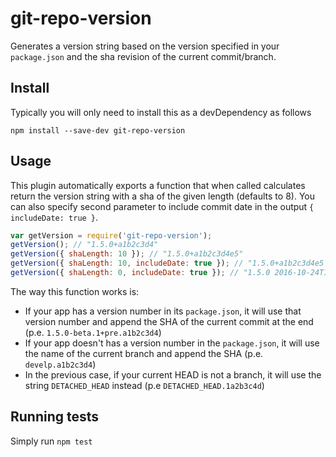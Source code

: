# git-repo-version

Generates a version string based on the version specified in your `package.json` and the sha revision of
the current commit/branch.

## Install

Typically you will only need to install this as a devDependency as follows

`npm install --save-dev git-repo-version`

## Usage

This plugin automatically exports a function that when called calculates return the version string with a sha of the given length (defaults to 8). You can also specify second parameter to include commit date in the output `{ includeDate: true }`.

```js
var getVersion = require('git-repo-version');
getVersion(); // "1.5.0+a1b2c3d4"
getVersion({ shaLength: 10 }); // "1.5.0+a1b2c3d4e5"
getVersion({ shaLength: 10, includeDate: true }); // "1.5.0+a1b2c3d4e5 2016-10-24T18:26:53.000Z"
getVersion({ shaLength: 0, includeDate: true }); // "1.5.0 2016-10-24T18:26:53.000Z"
```

The way this function works is:

* If your app has a version number in its `package.json`, it will use that version number and append
the SHA of the current commit at the end (p.e. `1.5.0-beta.1+pre.a1b2c3d4`)
* If your app doesn't has a version number in the `package.json`, it will use the name of the current
branch and append the SHA (p.e. `develp.a1b2c3d4`)
* In the previous case, if your current HEAD is not a branch, it will use the string `DETACHED_HEAD`
instead (p.e `DETACHED_HEAD.1a2b3c4d`)

## Running tests

Simply run `npm test`
